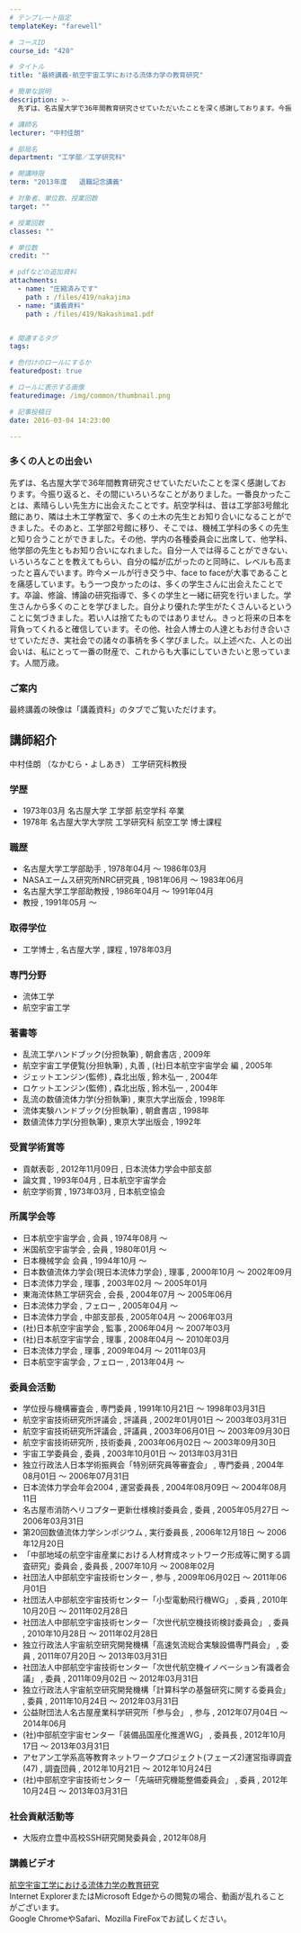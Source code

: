 ```yaml
---
# テンプレート指定
templateKey: "farewell"

# コースID
course_id: "420"

# タイトル
title: "最終講義-航空宇宙工学における流体力学の教育研究"

# 簡単な説明
description: >-
  先ずは、名古屋大学で36年間教育研究させていただいたことを深く感謝しております。今振り返ると、その間にいろいろなことがありました。一番良かったことは、素晴らしい先生方に出会えたことです。航空学科は...

# 講師名
lecturer: "中村佳朗"

# 部局名
department: "工学部／工学研究科"

# 開講時限
term: "2013年度	退職記念講義"

# 対象者、単位数、授業回数
target: ""

# 授業回数
classes: ""

# 単位数
credit: ""

# pdfなどの追加資料
attachments: 
  - name: "圧縮済みです" 
    path : /files/419/nakajima
  - name: "講義資料" 
    path : /files/419/Nakashima1.pdf


# 関連するタグ
tags:

# 色付けのロールにするか
featuredpost: true

# ロールに表示する画像
featuredimage: /img/common/thumbnail.png

# 記事投稿日
date: 2016-03-04 14:23:00

---
```

### 多くの人との出会い 

先ずは、名古屋大学で36年間教育研究させていただいたことを深く感謝しております。今振り返ると、その間にいろいろなことがありました。一番良かったことは、素晴らしい先生方に出会えたことです。航空学科は、昔は工学部3号館北館にあり、隣は土木工学教室で、多くの土木の先生とお知り合いになることができました。そのあと、工学部2号館に移り、そこでは、機械工学科の多くの先生と知り合うことができました。その他、学内の各種委員会に出席して、他学科、他学部の先生ともお知り合いになれました。自分一人では得ることができない、いろいろなことを教えてもらい、自分の幅が広がったのと同時に、レベルも高まったと喜んでいます。昨今メールが行き交う中、face to faceが大事であることを痛感しています。もう一つ良かったのは、多くの学生さんに出会えたことです。卒論、修論、博論の研究指導で、多くの学生と一緒に研究を行いました。学生さんから多くのことを学びました。自分より優れた学生がたくさんいるということに気づきました。若い人は捨てたものではありません。きっと将来の日本を背負ってくれると確信しています。その他、社会人博士の人達ともお付き合いさせていただき、実社会での諸々の事柄を多く学びました。以上述べた、人との出会いは、私にとって一番の財産で、これからも大事にしていきたいと思っています。人間万歳。 

### ご案内

最終講義の映像は「講義資料」のタブでご覧いただけます。
## 講師紹介

中村佳朗 （なかむら・よしあき） 工学研究科教授 

### 学歴

  * 1973年03月 名古屋大学 工学部 航空学科 卒業
  * 1978年 名古屋大学大学院 工学研究科 航空工学 博士課程 

### 職歴

  * 名古屋大学工学部助手 , 1978年04月 〜 1986年03月
  * NASAエームス研究所NRC研究員 , 1981年06月 〜 1983年06月
  * 名古屋大学工学部助教授 , 1986年04月 〜 1991年04月
  * 教授 , 1991年05月 〜 

### 取得学位

  * 工学博士 , 名古屋大学 , 課程 , 1978年03月

### 専門分野

  * 流体工学
  * 航空宇宙工学

### 著書等

  * 乱流工学ハンドブック(分担執筆) , 朝倉書店 , 2009年
  * 航空宇宙工学便覧(分担執筆) , 丸善 , (社)日本航空宇宙学会 編 , 2005年
  * ジェットエンジン(監修) , 森北出版 , 鈴木弘一 , 2004年
  * ロケットエンジン(監修) , 森北出版 , 鈴木弘一 , 2004年
  * 乱流の数値流体力学(分担執筆) , 東京大学出版会 , 1998年
  * 流体実験ハンドブック(分担執筆) , 朝倉書店 , 1998年
  * 数値流体力学(分担執筆) , 東京大学出版会 , 1992年

### 受賞学術賞等

  * 貢献表彰 , 2012年11月09日 , 日本流体力学会中部支部
  * 論文賞 , 1993年04月 , 日本航空宇宙学会
  * 航空学術賞 , 1973年03月 , 日本航空協会

### 所属学会等

  * 日本航空宇宙学会 , 会員 , 1974年08月 〜 
  * 米国航空宇宙学会 , 会員 , 1980年01月 〜 
  * 日本機械学会 会員 , 1994年10月 〜 
  * 日本数値流体力学会(現日本流体力学会) , 理事 , 2000年10月 〜 2002年09月
  * 日本流体力学会 , 理事 , 2003年02月 〜 2005年01月
  * 東海流体熱工学研究会 , 会長 , 2004年07月 〜 2005年06月
  * 日本流体力学会 , フェロー , 2005年04月 〜
  * 日本流体力学会 , 中部支部長 , 2005年04月 〜 2006年03月
  * (社)日本航空宇宙学会 , 監事 , 2006年04月 〜 2007年03月
  * (社)日本航空宇宙学会 , 理事 , 2008年04月 〜 2010年03月
  * 日本流体力学会 , 理事 , 2009年04月 〜 2011年03月
  * 日本航空宇宙学会 , フェロー , 2013年04月 〜

### 委員会活動

  * 学位授与機構審査会 , 専門委員 , 1991年10月21日 〜 1998年03月31日
  * 航空宇宙技術研究所評議会 , 評議員 , 2002年01月01日 〜 2003年03月31日
  * 航空宇宙技術研究所評議会 , 評議員 , 2003年06月01日 〜 2003年09月30日
  * 航空宇宙技術研究所 , 技術委員 , 2003年06月02日 〜 2003年09月30日
  * 宇宙工学委員会 , 委員 , 2003年10月01日 〜 2013年03月31日
  * 独立行政法人日本学術振興会「特別研究員等審査会」 , 専門委員 , 2004年08月01日 〜 2006年07月31日
  * 日本流体力学会年会2004 , 運営委員長 , 2004年08月09日 〜 2004年08月11日
  * 名古屋市消防ヘリコプター更新仕様検討委員会 , 委員 , 2005年05月27日 〜 2006年03月31日
  * 第20回数値流体力学シンポジウム , 実行委員長 , 2006年12月18日 〜 2006年12月20日
  * 「中部地域の航空宇宙産業における人材育成ネットワーク形成等に関する調査研究」委員会 , 委員長 , 2007年10月 〜 2008年02月
  * 社団法人中部航空宇宙技術センター , 参与 , 2009年06月02日 〜 2011年06月01日
  * 社団法人中部航空宇宙技術センター「小型電動飛行機WG」 , 委員 , 2010年10月20日 〜 2011年02月28日
  * 社団法人中部航空宇宙技術センター「次世代航空機技術検討委員会」 , 委員 , 2010年10月28日 〜 2011年02月28日
  * 独立行政法人宇宙航空研究開発機構「高速気流総合実験設備専門員会」 , 委員 , 2011年07月20日 〜 2013年03月31日
  * 社団法人中部航空宇宙技術センター「次世代航空機イノベーション有識者会議」 , 委員 , 2011年09月02日 〜 2012年03月31日
  * 独立行政法人宇宙航空研究開発機構「計算科学の基盤研究に関する委員会」 , 委員 , 2011年10月24日 〜 2012年03月31日
  * 公益財団法人名古屋産業科学研究所「参与会」 , 参与 , 2012年07月04日 〜 2014年06月
  * (社)中部航空宇宙センター「装備品国産化推進WG」 , 委員長 , 2012年10月17日 〜 2013年03月31日
  * アセアン工学系高等教育ネットワークプロジェクト(フェーズ2)運営指導調査(47) , 調査団員 , 2012年10月21日 〜 2012年10月24日
  * (社)中部航空宇宙技術センター「先端研究機能整備委員会」 , 委員 , 2012年10月24日 〜 2013年03月31日

### 社会貢献活動等

  * 大阪府立豊中高校SSH研究開発委員会 , 2012年08月
### 講義ビデオ

[航空宇宙工学における流体力学の教育研究](http://nuvideo.media.nagoya-u.ac.jp/embed/1eff1762825f4408e05582a1adc561e9ce1fe633)  
Internet ExplorerまたはMicrosoft Edgeからの閲覧の場合、動画が乱れることがございます。  
Google ChromeやSafari、Mozilla FireFoxでお試しください。